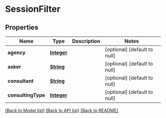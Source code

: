 # SessionFilter
## Properties

Name | Type | Description | Notes
------------ | ------------- | ------------- | -------------
**agency** | [**Integer**](integer.md) |  | [optional] [default to null]
**asker** | [**String**](string.md) |  | [optional] [default to null]
**consultant** | [**String**](string.md) |  | [optional] [default to null]
**consultingType** | [**Integer**](integer.md) |  | [optional] [default to null]

[[Back to Model list]](../README.md#documentation-for-models) [[Back to API list]](../README.md#documentation-for-api-endpoints) [[Back to README]](../README.md)

